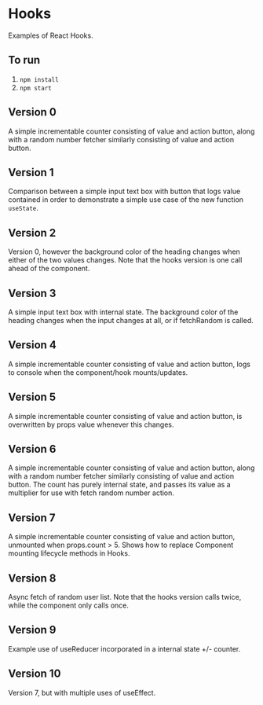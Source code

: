 # Hooks

Examples of React Hooks.

## To run

1. `npm install`
1. `npm start`

## Version 0

A simple incrementable counter consisting of value and action button, along with a random number fetcher similarly consisting of value and action button.

## Version 1

Comparison between a simple input text box with button that logs value contained in order to demonstrate a simple use case of the new function `useState`.

## Version 2

Version 0, however the background color of the heading changes when either of the two values changes. Note that the hooks version is one call ahead of the component.

## Version 3

A simple input text box with internal state. The background color of the heading changes when the input changes at all, or if fetchRandom is called.

## Version 4

A simple incrementable counter consisting of value and action button, logs to console when the component/hook mounts/updates.

## Version 5

A simple incrementable counter consisting of value and action button, is overwritten by props value whenever this changes.

## Version 6

A simple incrementable counter consisting of value and action button, along with a random number fetcher similarly consisting of value and action button. The count has purely internal state, and passes its value as a multiplier for use with fetch random number action.

## Version 7

A simple incrementable counter consisting of value and action button, unmounted when props.count > 5. Shows how to replace Component mounting lifecycle methods in Hooks.

## Version 8

Async fetch of random user list. Note that the hooks version calls twice, while the component only calls once.

## Version 9

Example use of useReducer incorporated in a internal state +/- counter.

## Version 10

Version 7, but with multiple uses of useEffect.
